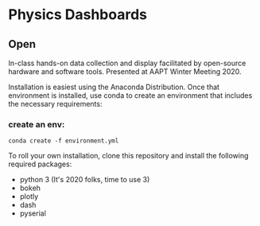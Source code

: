 # Physics Dashboards
## Open

In-class hands-on data collection and display facilitated by open-source hardware and software tools. Presented at AAPT Winter Meeting 2020.

Installation is easiest using the Anaconda Distribution. Once that environment is installed, use conda to create an environment that includes the necessary requirements:

### create an env:
`conda create -f environment.yml`

To roll your own installation, clone this repository and install the following required packages:
 - python 3 (It's 2020 folks, time to use 3)
 - bokeh
 - plotly
 - dash
 - pyserial
